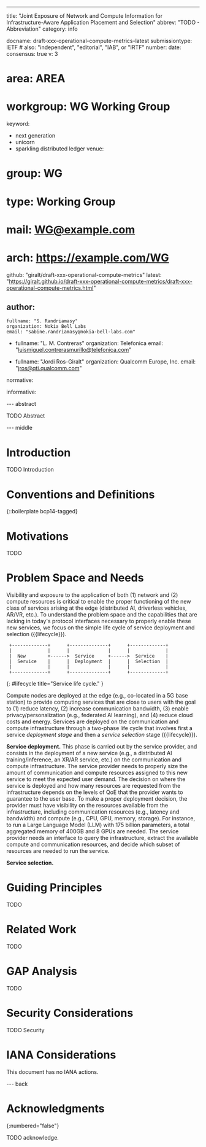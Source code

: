 ---
title: "Joint Exposure of Network and Compute Information for Infrastructure-Aware Application Placement and Selection"
abbrev: "TODO - Abbreviation"
category: info

docname: draft-xxx-operational-compute-metrics-latest
submissiontype: IETF  # also: "independent", "editorial", "IAB", or "IRTF"
number:
date:
consensus: true
v: 3
# area: AREA
# workgroup: WG Working Group
keyword:
 - next generation
 - unicorn
 - sparkling distributed ledger
venue:
#  group: WG
#  type: Working Group
#  mail: WG@example.com
#  arch: https://example.com/WG
  github: "giralt/draft-xxx-operational-compute-metrics"
  latest: "https://giralt.github.io/draft-xxx-operational-compute-metrics/draft-xxx-operational-compute-metrics.html"

author:
 -
    fullname: "S. Randriamasy"
    organization: Nokia Bell Labs
    email: "sabine.randriamasy@nokia-bell-labs.com"

 -
    fullname: "L. M. Contreras"
    organization: Telefonica
    email: "luismiguel.contrerasmurillo@telefonica.com"

 -
    fullname: "Jordi Ros-Giralt"
    organization: Qualcomm Europe, Inc.
    email: "jros@qti.qualcomm.com"

normative:

informative:


--- abstract

TODO Abstract


--- middle

# Introduction

TODO Introduction


# Conventions and Definitions

{::boilerplate bcp14-tagged}

# Motivations

TODO


# Problem Space and Needs

Visibility and exposure to the application of both (1) network and (2) compute
resources is critical to
enable the proper functioning of the new class of services
arising at the edge (distributed AI, driverless vehicles,
AR/VR, etc.). To understand the problem space and the capabilities
that are lacking in today's protocol interfaces necessary to
properly enable these new services, we focus on the simple life cycle of
service deployment and selection ({{lifecycle}}).


     +-------------+      +--------------+      +-------------+
     |             |      |              |      |             |
     |  New        +------>  Service     +------>  Service    |
     |  Service    |      |  Deployment  |      |  Selection  |
     |             |      |              |      |             |
     +-------------+      +--------------+      +-------------+
{: #lifecycle title="Service life cycle." }


<!--
In this Section, we introduce the life cycle of a
service as a simple framework to understand the capabilities
that are lacking in today's protocol interfaces and that are necessary for
these new services. -->

Compute nodes are deployed at the edge (e.g., co-located
in a 5G base station) to provide computing services that are
close to users with the goal to (1) reduce latency, (2) increase
communication bandwidth, (3) enable privacy/personalization
(e.g., federated AI learning), and (4) reduce cloud costs and
energy. Services are deployed on the communication and compute
infrastructure through a two-phase life cycle that involves first a
service *deployment stage* and then a *service selection* stage
({{lifecycle}}).

**Service deployment.** This phase is carried out by the service
provider, and consists in the deployment of a new service
(e.g., a distributed AI training/inference, an XR/AR service, etc.)
on the communication and compute infrastructure. The service
provider needs to properly size the amount of communication and compute
resources assigned to this new service to meet the expected user
demand. The decision on where the service is deployed and how
many resources are requested from the infrastructure depends on
the levels of QoE that the provider wants to guarantee to the
user base. To make a proper deployment decision, the provider
must have visibility on the resources available from
the infrastructure, including communication resources (e.g., latency and
bandwidth) and compute (e.g., CPU, GPU, memory, storage). For instance,
to run a Large Language Model (LLM) with 175 billion parameters, a total
aggregated memory of 400GB and 8 GPUs are needed. The service provider needs
an interface to query the infrastructure, extract the available compute
and communication resources, and decide which subset of resources are
needed to run the service.

**Service selection.**



#  Guiding Principles

TODO



# Related Work

TODO

# GAP Analysis

TODO


# Security Considerations

TODO Security


# IANA Considerations

This document has no IANA actions.


--- back

# Acknowledgments
{:numbered="false"}

TODO acknowledge.
